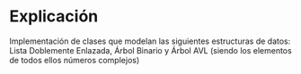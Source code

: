 <h1> Explicación </h1>

Implementación de clases que modelan las siguientes estructuras de datos: 
Lista Doblemente Enlazada, Árbol Binario y Árbol AVL (siendo los elementos de todos ellos números complejos)